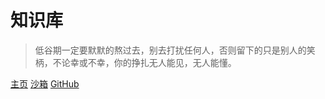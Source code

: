 # 知识库

> 低谷期一定要默默的熬过去，别去打扰任何人，否则留下的只是别人的笑柄，不论幸或不幸，你的挣扎无人能见，无人能懂。

[主页](introduction)
[沙箱](https://codesandbox.io/s/xv36w4695o)
[GitHub](https://github.com/mochen072/github.io)


